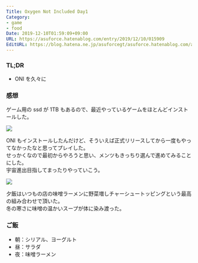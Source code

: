 ```yaml
---
Title: Oxygen Not Included Day1
Category:
- game
- food
Date: 2019-12-10T01:59:09+09:00
URL: https://asuforce.hatenablog.com/entry/2019/12/10/015909
EditURL: https://blog.hatena.ne.jp/asuforcegt/asuforce.hatenablog.com/atom/entry/26006613479448570
---
```


### TL;DR

- ONI を久々に

###  感想

ゲーム用の ssd が 1TB もあるので、最近やっているゲームをほとんどインストールした。

<span itemtype="http://schema.org/Photograph" itemscope="itemscope"><img class="magnifiable" src="https://cdn-ak.f.st-hatena.com/images/fotolife/a/asuforcegt/20200807/20200807135216.jpg" itemprop="image"></span>

ONI もインストールしたんだけど、そういえば正式リリースしてから一度もやってなかったなと思ってプレイした。  
せっかくなので最初からやろうと思い、メンツもきっちり選んで進めてみることにした。  
宇宙進出目指してまったりやっていこう。

<span itemtype="http://schema.org/Photograph" itemscope="itemscope"><img class="magnifiable" src="https://cdn-ak.f.st-hatena.com/images/fotolife/a/asuforcegt/20200807/20200807140934.jpg" itemprop="image"></span>

夕飯はいつもの店の味噌ラーメンに野菜増しチャーシュートッピングという最高の組み合わせで頂いた。  
冬の寒さに味噌の温かいスープが体に染み渡った。

### ご飯

- 朝：シリアル、ヨーグルト
- 昼：サラダ
- 夜：味噌ラーメン
